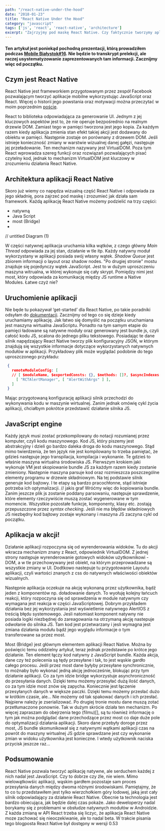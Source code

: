 ```yaml
---
path: "/react-native-under-the-hood"
date: "2018-01-23"
title: "React Native Under the Hood"
category: "javascript"
tags: ['js', 'react', 'react-native', 'architecture']
excerpt: "Zajrzyjmy pod maskę React Native. Czy faktycznie tworzymy aplikacje natywne?"
---
```



#### Ten artykuł jest poniekąd pochodną prezentacji, którą prowadziłem podczas [Mobile Białystok#16](https://www.facebook.com/mobilebialystok/videos/1912960945444174/). Nie będzie to transkrypt prelekcji, ale raczej usystematyzowanie zaprezentowanych tam informacji. Zacznijmy więc od początku.

## Czym jest React Native
React Native jest frameworkiem przygotowanym przez zespół Facebook pozwalającym tworzyć aplikacje mobilne wykorzystując JavaScript oraz React. Więcej o historii jego powstania oraz motywacji można przeczytać w moim poprzednim [poście](https://deviously.pl/react-native-history/).

React to biblioteka odpowiadająca za generowanie UI. Jednym z jej kluczowych aspektów jest to, że nie operuje bezpośrednio na realnym drzewie DOM. Zamiast tego w pamięci tworzona jest jego kopia. Za każdym razem kiedy aplikacja zmienia stan efekt takiej akcji jest dodawany do obiektu w pamięci. Następnie zostaje on porównany z drzewem DOM. Jeśli istnieje konieczność zmiany w warstwie wizualnej danej gałęzi, następuje jej przeładowanie. Ten mechanizm nazywany jest VirtualDOM.
Poza tym React wprowadza szereg funkcji oraz rozwiązań pozwalających pisać czytelny kod, jednak to mechanizm VirtualDOM jest kluczowy w zrozumieniu działania React Native.

## Architektura aplikacji React Native
Skoro już wiemy co napędza wizualną część React Native i odpowiada za jego składnię, pora zajrzeć pod maskę i zrozumieć jak działa sam framework.
Każdą aplikację React Native możemy podzielić na trzy części:
- natywną
- Java Script
- most (Bridge)
-
// untitled Diagram (1)

W części natywnej aplikacja uruchamia kilka wątków, z czego główny *Main Thread* odpowiada za jej stan, działanie w tle itp. Każdy natywny moduł wykorzystany w aplikacji posiada swój własny wątek. *Shadow Queue* jest zbiorem informacji o layout oraz shadow nodes.
"Po drugiej stronie" mostu znajduje się pojedynczy wątek JavaScript. Jest to w dużym uproszczeniu maszyna witrualna, w której wykonuje się cały skrypt.
Pomiędzy nimi jest most, który odpowiada za komunikację między JS runtime a Native Modules.
Łatwe czyż nie?

## Uruchomienie aplikacji
Nie będe tu pokazywał ‘get-started’ dla React Native, po takie poradniki odsyłam do [dokumentacji](https://facebook.github.io/react-native/docs/getting-started.html). Zacznijmy od tego co się dzieje kiedy uruchamiamy aplikację. Jak łatwo się domyślić na początku uruchamiana jest maszyna wirtualna JavaScriptu. Ponadto na tym samym etapie do pamięci ładowane są natywne moduły oraz  generowany jest bundle js, czyli całość kodu JS, scalona do jednego pliku tekstowego. Posiadając te dane silnik napędzający React Native tworzy plik konfiguracyjny JSON, w którym znajdują się wszystkie informacje dotyczące wykorzystanych natywnych modułów w aplikacji. Przykładowy plik może wyglądać podobnie do tego uproszczonego przykładu:
```json
 {
   remoteModuleConfig: [
   // [ $moduleName, $exportedConsts: {}, $methods: []?, $asyncIndexes: []? ]
     [ "RCTAlertManager", [ "AlertWithArgs" ] ],
   ]
 }
```
Mając przygotowaną konfigurację aplikacji silnik przechodzi do wykonywania kodu w maszynie wirtualnej. Zanim jednak omówię cykl życia aplikacji, chciałbym pokrótce przedstawić działanie silnika JS.

## JavaScript engine
Każdy  język musi zostać przekompilowany do notacji rozumianej przez komputer, czyli kodu maszynowego. Kod JS, który piszemy jest abstrakcyjny i dzieli go bardzo daleka droga do kodu maszynowego. Stąd mimo twierdzenia, że ten język nie jest kompilowany to trzeba pamiętać, że gdzieś następuje jego transpilacja, kompilacja i wykonanie. Te gdzieś to właśnie maszyna wirtualna środowiska JS.
Pierwszym krokiem jaki wykonuje VM jest skopiowanie bundle JS za każdym razem kiedy zostanie zmieniony. Następnie maszyna parsuje kod oraz rozmieszcza poszczególne elementy programu w drzewie składniowym. Na tej podstawie silnik generuje kod bajtowy. I te etapy są bardzo pracochłonne, stąd istnieje potrzeba ich optymalizacji.
// jakis graf
Wróćmy więc do kopiowania bundle. Zanim jeszcze plik js zostanie poddany parsowaniu, następuje sprawdzenie, które elementy rzeczywiście muszą zostać wygenerowane w tym momencie. Wszystkie pozostałe funkcje, komponenty, klasy etc. zostają przepuszczone przez *syntax checking*. Jeśli nie ma błędów składniowych JS niezbędny kod bajtowy zostaje wykonany i maszyna JS zaczyna cykl od początku.

## Aplikacja w akcji!

Działanie aplikacji rozpoczyna się od wyrenderowania widoków. Tu do akcji wkracza mechanizm znany z React, odpowiednik VirtualDOM. Z jednej strony następuje wyrenderowanie gotowych widoków użytkownikowi - DOM, a w tle przechowywany jest obiekt, na którym przeprowadzane są wszystkie zmiany w UI. Dodtkowo nastepuje tu przygotowanie Layoutu aplikacji, czyli wartości znanych z css do natywnych właściwości obiektów wizualnych.

Następnie aplikacja oczekuje na akcję wykonaną przez użytkownika, bądź jeden z komponentów np. doładowanie danych. To wyołuję kolejny łańcuch reakcji, który rozpoczyna się od sprawdzenia w module natywnym czy wymagana jest reakcja w części JavaScriptowej. Dobrym przykładem działania bez jej wykorzystania jest wyświetlenie natywnego AlertIOS z treścią błędu systemowego. Jesli natomiast komponent natywny nie posiada logiki niezbędnej do zareagowania na otrzymaną akcję nastepuje odwołanie do silnika JS. Tam kod jest przetwarzany i jesli wymagna jest zmiana działania modułu bądź jego wyglądu informacje o tym transferowane sa przez most.

Most (Bridge) jest głównym elementem aplikacji React Native. Można by poświęcic temu oddzielny artykuł, teraz jednak przedstawie po krótce jego działanie. Ten element łączy kod natywny z JavaScript bundle. Każda akcja, dane czy też polecenia są tędy przesyłane i tak, to jest wąskie gardło całego procesu. Jeśli przez most dane byłyby przesyłane synchronicznie, to możnaby było wykonać jedną akcję jednocześnie, blokując przy tym działanie aplikacji. Co za tym idzie bridge wykorzystuje asynchroniczność do przesyłania danych.
Dzięki temu możemy przesyłać dużą ilość danych, co za tym idzie most znów się zapycha. Koniecznie jest łączenie przesyłanych danych w większe paczki. Dzięki temu możemy przesłać dużo w krótkim czasie, ale… Nie możemy od tak spakować danych i ich przesłać. Najpierw należy je zserializować. Po drugiej tronie mostu dane muszą zotać przetłumaczone ponownie. Tak w dużym skrócie działa ten mechanizm. Po więcej zapraszam do obejrzenia tego (filmu)[], są tu również informację o tym jak można podglądać dane przechodzące przez most co daje duże pole do optymalizacji działania aplikacji.
Skoro dane przebyły doroge przez most, JS bundle skomunikował się z natywnymi wątkami aplikacji czas na powrót do maszyny wirtualnej JS gdzie sprawdzane jest czy wykonanie zmian w widoku użytkownika jest konieczne. I wtedy użytkownik naciska przycisk jeszcze raz…

## Podsumowanie
React Native pozwala tworzyć aplikację natywne, ale serduchem każdej z nich nadal jest JavaScript. Czy to dobrze czy źle, nie wiem. Mimo wielowątkowśic aplikacji, wąskim gardłem pozostaje sam proces przesyłania danych między dwoma różnymi środowiskami.
Pamiętajmy, że to co tu przedstawiłem jest tylko wierzchołkiem góry lodowej, jaką jest cały silnik odpowiadający za działanie React Native. Obecnie ta technologia jest bardzo obiecująca, jak będzie dalej czas pokaże. Jako deweloperzy nadal borykamy się z problemami w obsłudze natywnych modułów w Androidzie. Z każda zmianą w API React trzeba się liczyc, że aplikacja React Native moze zachować się nieoczekiwanie, ale to nadal beta.
W trakcie pisania tego blogposta React Native był dostępny w wersji 0.53


